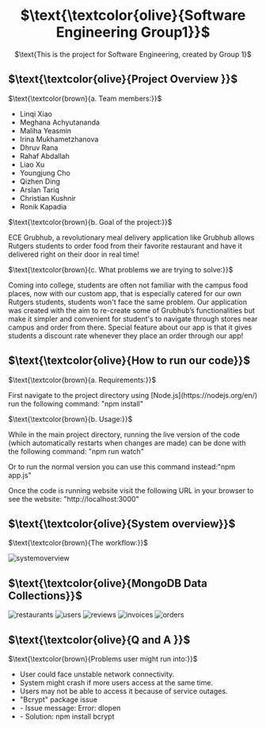 <div align="center">
   <h1> $\text{\textcolor{olive}{Software Engineering Group1}}$ </h1>
   <p> $\text{This is the project for Software Engineering, created by Group 1}$ </p>
</div>

<h2> $\text{\textcolor{olive}{Project Overview }}$ </h2>

$\text{\textcolor{brown}{a. Team members:}}$
<ul>
  <li>Linqi Xiao</li>
  <li>Meghana Achyutananda</li>
  <li>Maliha Yeasmin</li>
  <li>Irina Mukhametzhanova</li>
  <li>Dhruv Rana</li>
  <li>Rahaf Abdallah</li>
  <li>Liao Xu</li>
  <li>Youngjung Cho</li>
  <li>Qizhen Ding</li>
  <li>Arslan Tariq</li>
  <li>Christian Kushnir</li>
  <li>Ronik Kapadia</li>  
</ul>  

$\text{\textcolor{brown}{b. Goal of the project:}}$ 

<p> ECE Grubhub, a revolutionary meal delivery application like Grubhub allows Rutgers students to order food from their favorite restaurant and have it delivered right on their door in real time! </p>

$\text{\textcolor{brown}{c. What problems we are trying to solve:}}$

<p>Coming into college, students are often not familiar with the campus food places, now with our custom app, that is especially catered for our own Rutgers students, students won't face the same problem. Our application was created with the aim to re-create some of Grubhub’s functionalities but make it simpler and convenient for student's to navigate through stores near campus and order from there. Special feature about our app is that it gives students a discount rate whenever they place an order through our app! </p>

<h2> $\text{\textcolor{olive}{How to run our code}}$ </h2>

$\text{\textcolor{brown}{a. Requirements:}}$

<p>First navigate to the project directory using [Node.js](https://nodejs.org/en/) run the following command: "npm install" </p>

$\text{\textcolor{brown}{b. Usage:}}$

<p>While in the main project directory, running the live version of the code (which automatically restarts when changes are made) can be done with the following command: "npm run watch"</p>
<p> Or to run the normal version you can use this command instead:"npm app.js"</p>
<p> Once the code is running website visit the following URL in your browser to see the website: "http://localhost:3000" </p>
 
<h2> $\text{\textcolor{olive}{System overview}}$ </h2>

$\text{\textcolor{brown}{The workflow:}}$

![systemoverview](https://user-images.githubusercontent.com/120688715/207990896-8b1e7ad8-11db-4d92-8347-d7795d30869c.png)

<h2> $\text{\textcolor{olive}{MongoDB Data Collections}}$ </h2>

![restaurants](https://user-images.githubusercontent.com/120688715/208208875-631dc03d-f93b-409b-9063-d008f5db1786.png)
![users](https://user-images.githubusercontent.com/120688715/208208905-3bbb92b3-1378-452d-b94e-16da3f2fcb65.png)
![reviews](https://user-images.githubusercontent.com/120688715/208208920-4a94ce64-cce2-47e3-a88b-84fa3772b1ce.png)
![invoices](https://user-images.githubusercontent.com/120688715/208208951-088d3a65-e785-4ad7-8064-1171576334a7.png)
![orders](https://user-images.githubusercontent.com/120688715/208208962-6e41547a-a8cc-4122-b96a-d433f60b9dc1.png)


<h2> $\text{\textcolor{olive}{Q and A }}$ </h2>

$\text{\textcolor{brown}{Problems user might run into:}}$

<ul>
  <li>User could face unstable network connectivity.</li>
  <li>System might crash if more users access at the same time.</li>
  <li>Users may not be able to access it because of service outages.</li>
  <li>"Bcrypt" package issue</li>
  <li>       - Issue message: Error: dlopen</li>
  <li>       - Solution: npm install bcrypt</li>

</ul>




